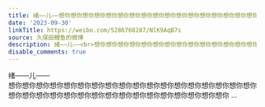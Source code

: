 ```yaml
---
title: 绪——儿——想你想你想你想你想你想你想你想你想你想你想你想你想你想你想你想你想你想你想你想你想你想你想你想你想你想你想你想你想你想你想你想你想你想你
date: '2023-09-30'
linkTitle: https://weibo.com/5286768287/NlK9AqB7s
source: 久保田鲤鱼的微博
description: 绪——儿——<br>想你想你想你想你想你想你想你想你想你想你想你想你想你想你想你想你想你想你想你想你想你想你想你想你想你想你想你想你想你想你想你想你想你想你  ...
disable_comments: true
---
```

绪——儿——<br>想你想你想你想你想你想你想你想你想你想你想你想你想你想你想你想你想你想你想你想你想你想你想你想你想你想你想你想你想你想你想你想你想你想你  ...